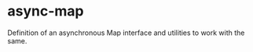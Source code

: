 async-map
=========

Definition of an asynchronous Map interface and utilities to work with the same.
